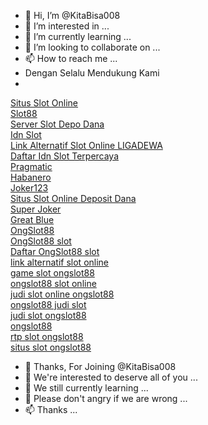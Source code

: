 - 👋 Hi, I’m @KitaBisa008
- 👀 I’m interested in ...
- 🌱 I’m currently learning ...
- 💞️ I’m looking to collaborate on ...
- 📫 How to reach me ...
- Dengan Selalu Mendukung Kami
- 
<a href="https://legalservicebd.com/" target="_blank">Situs Slot Online</a>
<br>
<a href="https://legalservicebd.com/" target="_blank">Slot88</a>
<br>
<a href="https://legalservicebd.com/" target="_blank">Server Slot Depo Dana</a>
<br>
<a href="https://legalservicebd.com/" target="_blank">Idn Slot</a>
<br>
<a href="https://legalservicebd.com/" target="_blank">Link Alternatif Slot Online LIGADEWA</a>
<br>
<a href="https://legalservicebd.com/" target="_blank">Daftar Idn Slot Terpercaya</a>
<br>
<a href="https://legalservicebd.com/" target="_blank">Pragmatic</a>
<br>
<a href="https://legalservicebd.com/" target="_blank">Habanero</a>
<br>
<a href="https://gameshanhdong.com/" target="_blank">Joker123</a>
<br>
<a href="https://legalservicebd.com/" target="_blank">Situs Slot Online Deposit Dana</a>
<br>
<a href="https://legalservicebd.com/" target="_blank">Super Joker</a>
<br>
<a href="https://legalservicebd.com/" target="_blank">Great Blue</a>
<br>
<a href="https://bit.ly/Ongslots88" target="_blank">OngSlot88</a>
<br>
<a href="https://legalservicebd.com/" target="_blank">OngSlot88 slot</a>
<br>
<a href="https://bit.ly/OngSlot88" target="_blank">Daftar OngSlot88 slot</a>
<br>
<a href="https://legalservicebd.com/" target="_blank">link alternatif slot online</a>
<br>
<a href="https://bit.ly/Rtp-Slot-Online88" target="_blank">game slot ongslot88</a>
<br>
<a href="https://legalservicebd.com/" target="_blank">ongslot88 slot online</a>
<br>
<a href="https://legalservicebd.com/" target="_blank">judi slot online ongslot88</a>
<br>
<a href="https://legalservicebd.com/" target="_blank">ongslot88 judi slot</a>
<br>
<a href="https://legalservicebd.com/" target="_blank">judi slot ongslot88</a>
<br>
<a href="https://bit.ly/OngSlot88" target="_blank">ongslot88 </a>
<br>
<a href="https://bit.ly/Rtp-Slot-Online88" target="_blank">rtp slot ongslot88</a>
<br>
<a href="https://legalservicebd.com/" target="_blank">situs slot ongslot88</a>
<br>
- 👋 Thanks, For Joining @KitaBisa008
- 👀 We're interested to deserve all of you ...
- 🌱 We still currently learning ...
- 💞️ Please don't angry if we are wrong ...
- 📫 Thanks ...







